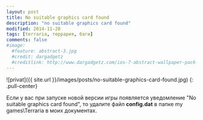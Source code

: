 ```yaml
---
layout: post
title: No suitable graphics card found
description: "no suitable graphics card found"
modified: 2014-11-28
tags: [terraria, террария, баги]
comments: false
#image:
  #feature: abstract-3.jpg
  #credit: dargadgetz
  #creditlink: http://www.dargadgetz.com/ios-7-abstract-wallpaper-pack-for-iphone-5-and-ipod-touch-retina/
---
```


![privat]({{ site.url }}/images/posts/no-suitable-graphics-card-found.jpg)
{: .pull-center}


Если у вас при запуске новой версии игры появляется уведомление "No suitable graphics card found", то удалите файл **config.dat** в папке my games\Terraria в моих документах.
